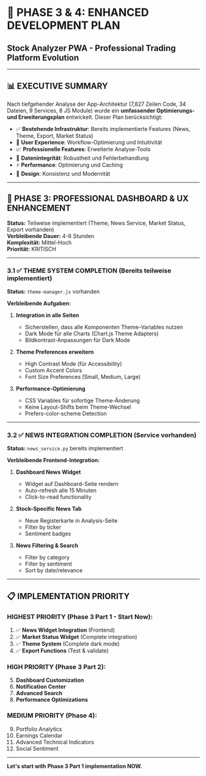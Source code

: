 # 🚀 PHASE 3 & 4: ENHANCED DEVELOPMENT PLAN
## Stock Analyzer PWA - Professional Trading Platform Evolution

---

## 📊 EXECUTIVE SUMMARY

Nach tiefgehender Analyse der App-Architektur (7,827 Zeilen Code, 34 Dateien, 9 Services, 8 JS Module) wurde ein **umfassender Optimierungs- und Erweiterungsplan** entwickelt. Dieser Plan berücksichtigt:

- ✅ **Bestehende Infrastruktur**: Bereits implementierte Features (News, Theme, Export, Market Status)
- 🎯 **User Experience**: Workflow-Optimierung und Intuitivität  
- 📈 **Professionelle Features**: Erweiterte Analyse-Tools
- 🔐 **Datenintegrität**: Robustheit und Fehlerbehandlung
- ⚡ **Performance**: Optimierung und Caching
- 🎨 **Design**: Konsistenz und Modernität

---

## 🎯 PHASE 3: PROFESSIONAL DASHBOARD & UX ENHANCEMENT

**Status:** Teilweise implementiert (Theme, News Service, Market Status, Export vorhanden)  
**Verbleibende Dauer:** 4-6 Stunden  
**Komplexität:** Mittel-Hoch  
**Priorität:** KRITISCH

---

### 3.1 ✅ THEME SYSTEM COMPLETION (Bereits teilweise implementiert)

**Status:** `theme-manager.js` vorhanden

**Verbleibende Aufgaben:**
1. **Integration in alle Seiten**
   - Sicherstellen, dass alle Komponenten Theme-Variables nutzen
   - Dark Mode für alle Charts (Chart.js Theme Adapters)
   - Bildkontrast-Anpassungen für Dark Mode

2. **Theme Preferences erweitern**
   - High Contrast Mode (für Accessibility)
   - Custom Accent Colors
   - Font Size Preferences (Small, Medium, Large)

3. **Performance-Optimierung**
   - CSS Variables für sofortige Theme-Änderung
   - Keine Layout-Shifts beim Theme-Wechsel
   - Prefers-color-scheme Detection

---

### 3.2 ✅ NEWS INTEGRATION COMPLETION (Service vorhanden)

**Status:** `news_service.py` bereits implementiert

**Verbleibende Frontend-Integration:**

1. **Dashboard News Widget**
   - Widget auf Dashboard-Seite rendern
   - Auto-refresh alle 15 Minuten
   - Click-to-read functionality

2. **Stock-Specific News Tab**
   - Neue Registerkarte in Analysis-Seite
   - Filter by ticker
   - Sentiment badges

3. **News Filtering & Search**
   - Filter by category
   - Filter by sentiment
   - Sort by date/relevance

---

## 📋 IMPLEMENTATION PRIORITY

### HIGHEST PRIORITY (Phase 3 Part 1 - Start Now):
1. ✅ **News Widget Integration** (Frontend)
2. ✅ **Market Status Widget** (Complete integration)
3. ✅ **Theme System** (Complete dark mode)
4. ✅ **Export Functions** (Test & validate)

### HIGH PRIORITY (Phase 3 Part 2):
5. **Dashboard Customization**
6. **Notification Center**
7. **Advanced Search**
8. **Performance Optimizations**

### MEDIUM PRIORITY (Phase 4):
9. Portfolio Analytics
10. Earnings Calendar
11. Advanced Technical Indicators
12. Social Sentiment

---

**Let's start with Phase 3 Part 1 implementation NOW.**
